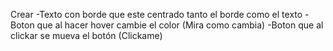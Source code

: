 Crear
-Texto con borde que este centrado tanto el borde como el texto
-Boton que al hacer hover cambie el color (Mira como cambia)
-Boton que al clickar se mueva el botón (Clickame)
